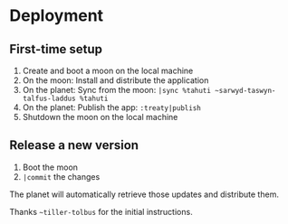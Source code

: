 # Deployment

## First-time setup

1. Create and boot a moon on the local machine
2. On the moon: Install and distribute the application
3. On the planet: Sync from the moon: `|sync %tahuti ~sarwyd-taswyn-talfus-laddus %tahuti`
4. On the planet: Publish the app: `:treaty|publish`
5. Shutdown the moon on the local machine

## Release a new version

1. Boot the moon
2. `|commit` the changes

The planet will automatically retrieve those updates and distribute them.

Thanks `~tiller-tolbus` for the initial instructions.
